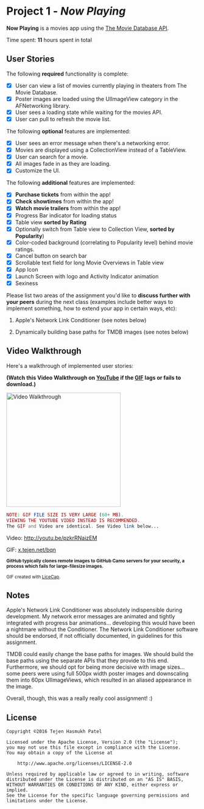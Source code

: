 # Project 1 - *Now Playing*

**Now Playing** is a movies app using the [The Movie Database API](http://docs.themoviedb.apiary.io/#).

Time spent: **11** hours spent in total

## User Stories

The following **required** functionality is complete:

- [X] User can view a list of movies currently playing in theaters from The Movie Database.
- [X] Poster images are loaded using the UIImageView category in the AFNetworking library.
- [X] User sees a loading state while waiting for the movies API.
- [X] User can pull to refresh the movie list.

The following **optional** features are implemented:

- [X] User sees an error message when there's a networking error.
- [X] Movies are displayed using a CollectionView instead of a TableView.
- [X] User can search for a movie.
- [X] All images fade in as they are loading.
- [X] Customize the UI.

The following **additional** features are implemented:

- [X] **Purchase tickets** from within the app!
- [X] **Check showtimes** from within the app!
- [X] **Watch movie trailers** from within the app!
- [X] Progress Bar indicator for loading status
- [X] Table view **sorted by Rating**
- [X] Optionally switch from Table view to Collection View, **sorted by Popularity**)
- [X] Color-coded background (correlating to Popularity level) behind movie ratings.
- [X] Cancel button on search bar
- [X] Scrollable text field for long Movie Overviews in Table view
- [X] App Icon
- [X] Launch Screen with logo and Activity Indicator animation
- [X] Sexiness

Please list two areas of the assignment you'd like to **discuss further with your peers** during the next class (examples include better ways to implement something, how to extend your app in certain ways, etc):

1. Apple's Network Link Conditioner (see notes below)

2. Dynamically building base paths for TMDB images (see notes below)

## Video Walkthrough 

Here's a walkthrough of implemented user stories:

**(Watch this Video Walkthrough on [YouTube](http://youtu.be/pzkrRNaizEM) if the [GIF](http://x.tejen.net/bqn) lags or fails to download.)**

[<img src='http://img.tejen.net/b9f0d052072252d4aa6b2f61c3ed7432.gif' title='Video Walkthrough' width='300' alt='Video Walkthrough' />](http://x.tejen.net/bqn)
```php
NOTE: GIF FILE SIZE IS VERY LARGE (60+ MB).
VIEWING THE YOUTUBE VIDEO INSTEAD IS RECOMMENDED.
The GIF and Video are identical. See Video link below...
```
Video: http://youtu.be/pzkrRNaizEM

GIF: [x.tejen.net/bqn](http://x.tejen.net/bqn)


<sup>**GitHub typically clones remote images to GitHub Camo servers for your security, a process which fails for large-filesize images.**</sup>

<sup>GIF created with [LiceCap](http://www.cockos.com/licecap/).</sup>

## Notes

Apple's Network Link Conditioner was absolutely indispensible during development. My network error messages are animated and tightly integrated with progress bar animations... developing this would have been a nightmare without the Conditioner. The Network Link Conditioner software should be endorsed, if not officially documented, in guidelines for this assignment.

TMDB could easily change the base paths for images. We should build the base paths using the separate APIs that they provide to this end. Furthermore, we should opt for being more decisive with image sizes... some peers were using full 500px width poster images and downscaling them into 60px UIImageViews, which resulted in an aliased appearance in the image.

Overall, though, this was a really really cool assignment! :)

## License

    Copyright ©2016 Tejen Hasmukh Patel

    Licensed under the Apache License, Version 2.0 (the "License");
    you may not use this file except in compliance with the License.
    You may obtain a copy of the License at

        http://www.apache.org/licenses/LICENSE-2.0

    Unless required by applicable law or agreed to in writing, software
    distributed under the License is distributed on an "AS IS" BASIS,
    WITHOUT WARRANTIES OR CONDITIONS OF ANY KIND, either express or implied.
    See the License for the specific language governing permissions and
    limitations under the License.
